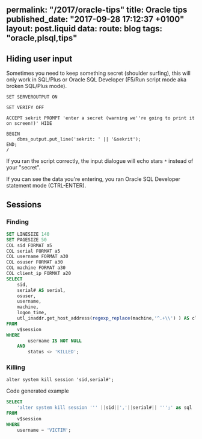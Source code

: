 permalink: "/2017/oracle-tips"
title: Oracle tips
published_date: "2017-09-28 17:12:37 +0100"
layout: post.liquid
data:
  route: blog
  tags: "oracle,plsql,tips"
---
## Hiding user input

Sometimes you need to keep something secret (shoulder surfing), this will only work in SQL/Plus or Oracle SQL Developer (F5/Run script mode aka broken SQL/Plus mode).

```plsql
SET SERVEROUTPUT ON

SET VERIFY OFF

ACCEPT sekrit PROMPT 'enter a secret (warning we''re going to print it on screen!)' HIDE

BEGIN
    dbms_output.put_line('sekrit: ' || '&sekrit');
END;
/
```

If you ran the script correctly, the input dialogue will echo stars `*` instead of your "secret".

If you can see the data you're entering, you ran Oracle SQL Developer statement mode (CTRL-ENTER).

## Sessions

### Finding

```sql
SET LINESIZE 140
SET PAGESIZE 50
COL sid FORMAT a5
COL serial FORMAT a5
COL username FORMAT a30
COL osuser FORMAT a30
COL machine FORMAT a30
COL client_ip FORMAT a20
SELECT
    sid,
    serial# AS serial,
    osuser,
    username,
    machine,
    logon_time,
    utl_inaddr.get_host_address(regexp_replace(machine,'^.+\\') ) AS client_ip
FROM
    v$session
WHERE
        username IS NOT NULL
    AND
        status <> 'KILLED';
```

### Killing

`alter system kill session 'sid,serial#';`

Code generated example

```sql
SELECT 
    'alter system kill session ''' ||sid||','||serial#|| ''';' as sql
FROM
    v$session
WHERE
    username = 'VICTIM';
```

